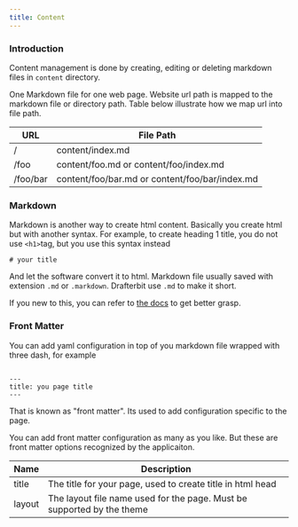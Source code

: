 ```yaml
---
title: Content
---
```


### Introduction

Content management is done by creating, editing or deleting markdown files in `content` directory.

One Markdown file for one web page.
Website url path is mapped to the markdown file or directory path. Table below illustrate
how we map url into file path.

|URL  |File Path|
| --- |-------- |
|/| content/index.md |
|/foo| content/foo.md or content/foo/index.md |
|/foo/bar| content/foo/bar.md or content/foo/bar/index.md

### Markdown

Markdown is another way to create html content.
Basically you create html but with another syntax.
For example, to create heading 1 title,
you do not use `<h1>`tag, but you use
this syntax instead
```
# your title
```
And let the software convert it to html. Markdown file usually saved
with extension `.md` or `.markdown`.
Drafterbit use `.md` to make it short.

If you new to this, you can refer to [the docs](https://daringfireball.net/projects/markdown/basics)
to get better grasp.

### Front Matter
You can add yaml configuration in top of you markdown file
wrapped with three dash, for example

```

---
title: you page title
---
```

That is known as "front matter". Its used to add configuration
specific to the page.

You can add front matter configuration as many as you like.
But these are front matter options recognized by the applicaiton.

|Name|Description|
|----|---|
|title| The title for your page, used to create title in html head |
|layout| The layout file name used for the page. Must be supported by the theme |
